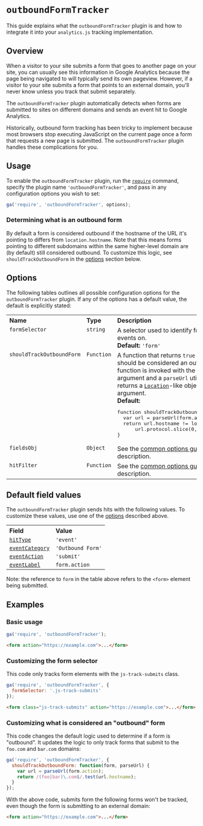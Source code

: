 # `outboundFormTracker`

This guide explains what the `outboundFormTracker` plugin is and how to integrate it into your `analytics.js` tracking implementation.

## Overview

When a visitor to your site submits a form that goes to another page on your site, you can usually see this information in Google Analytics because the page being navigated to will typically send its own pageview. However, if a visitor to your site submits a form that points to an external domain, you'll never know unless you track that submit separately.

The `outboundFormTracker` plugin automatically detects when forms are submitted to sites on different domains and sends an event hit to Google Analytics.

Historically, outbound form tracking has been tricky to implement because most browsers stop executing JavaScript on the current page once a form that requests a new page is submitted. The `outboundFormTracker` plugin handles these complications for you.

## Usage

To enable the `outboundFormTracker` plugin, run the [`require`](https://developers.google.com/analytics/devguides/collection/analyticsjs/using-plugins) command, specify the plugin name `'outboundFormTracker'`, and pass in any configuration options you wish to set:

```js
ga('require', 'outboundFormTracker', options);
```

### Determining what is an outbound form

By default a form is considered outbound if the hostname of the URL it's pointing to differs from `location.hostname`. Note that this means forms pointing to different subdomains within the same higher-level domain are (by default) still considered outbound. To customize this logic, see `shouldTrackOutboundForm` in the [options](#options) section below.

## Options

The following tables outlines all possible configuration options for the `outboundFormTracker` plugin. If any of the options has a default value, the default is explicitly stated:

<table>
  <tr valign="top">
    <th align="left">Name</th>
    <th align="left">Type</th>
    <th align="left">Description</th>
  </tr>
  <tr valign="top">
    <td><code>formSelector</code></a></td>
    <td><code>string</code></a></td>
    <td>
      A selector used to identify forms to listen for submit events on.<br>
      <strong>Default:</strong> <code>'form'</code>
    </td>
  </tr>
  <tr valign="top">
    <td><code>shouldTrackOutboundForm</code></a></td>
    <td><code>Function</code></a></td>
    <td>
      A function that returns <code>true</code> if the form in question should be considered an outbound form. The function is invoked with the form element as its first argument and a <code>parseUrl</code> utility function (which returns a <a href="https://developer.mozilla.org/en-US/docs/Web/API/Location"><code>Location</code></a>-like object) as its second argument.<br>
      <strong>Default:</strong>
<pre>function shouldTrackOutboundForm(form, parseUrl) {
  var url = parseUrl(form.action);
  return url.hostname != location.hostname &amp;&amp;
      url.protocol.slice(0, 4) == 'http';
}</pre>
    </td>
  </tr>
  <tr valign="top">
    <td><code>fieldsObj</code></a></td>
    <td><code>Object</code></a></td>
    <td>See the <a href="/googleanalytics/autotrack/blob/master/docs/common-options.md#fieldsobj">common options guide</a> for <code>fieldsObj</code> description.</td>
  </tr>
  <tr valign="top">
    <td><code>hitFilter</code></a></td>
    <td><code>Function</code></a></td>
    <td>See the <a href="/googleanalytics/autotrack/blob/master/docs/common-options.md#hitfilter">common options guide</a> for <code>hitFilter</code> description.</td>
  </tr>
</table>

## Default field values

The `outboundFormTracker` plugin sends hits with the following values. To customize these values, use one of the [options](#options) described above.

<table>
  <tr valign="top">
    <th align="left">Field</th>
    <th align="left">Value</th>
  </tr>
  <tr valign="top">
    <td><a href="https://developers.google.com/analytics/devguides/collection/analyticsjs/field-reference#hitType"><code>hitType</code></a></td>
    <td><code>'event'</code></td>
  </tr>
  <tr valign="top">
    <td><a href="https://developers.google.com/analytics/devguides/collection/analyticsjs/field-reference#eventCategory"><code>eventCategory</code></a></td>
    <td><code>'Outbound Form'</code></a></td>
  </tr>
  <tr valign="top">
    <td><a href="https://developers.google.com/analytics/devguides/collection/analyticsjs/field-reference#eventAction"><code>eventAction</code></a></td>
    <td><code>'submit'</code></a></td>
  </tr>
  <tr valign="top">
    <td><a href="https://developers.google.com/analytics/devguides/collection/analyticsjs/field-reference#eventLabel"><code>eventLabel</code></a></td>
    <td><code>form.action</code></td>
  </tr>
</table>

Note: the reference to `form` in the table above refers to the `<form>` element being submitted.

## Examples

### Basic usage

```js
ga('require', 'outboundFormTracker');
```

```html
<form action="https://example.com">...</form>
```

### Customizing the form selector

This code only tracks form elements with the `js-track-submits` class.

```js
ga('require', 'outboundFormTracker', {
  formSelector: '.js-track-submits'
});
```

```html
<form class="js-track-submits" action="https://example.com">...</form>
```

### Customizing what is considered an "outbound" form

This code changes the default logic used to determine if a form is "outbound". It updates the logic to only track forms that submit to the `foo.com` and `bar.com` domains:


```js
ga('require', 'outboundFormTracker', {
  shouldTrackOutboundForm: function(form, parseUrl) {
    var url = parseUrl(form.action);
    return /(foo|bar)\.com$/.test(url.hostname);
  }
});
```

With the above code, submits form the following forms won't be tracked, even though the form is submitting to an external domain:

```html
<form action="https://example.com">...</form>
```
